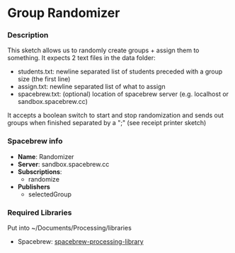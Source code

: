 # Group Randomizer




### Description

This sketch allows us to randomly create groups + assign them to something. It expects 2 text files in the data folder: 
- students.txt: newline separated list of students preceded with a group size (the first line)
- assign.txt: newline separated list of what to assign
- spacebrew.txt: (optional) location of spacebrew server (e.g. localhost or sandbox.spacebrew.cc) 

It accepts a boolean switch to start and stop randomization and sends out groups when finished separated by a ";" (see receipt printer sketch)

### Spacebrew info

- **Name**: Randomizer
- **Server**: sandbox.spacebrew.cc
- **Subscriptions**: 
  - randomize
- **Publishers**
  - selectedGroup


### Required Libraries

Put into ~/Documents/Processing/libraries

- Spacebrew: [spacebrew-processing-library](https://github.com/labatrockwell/spacebrew-processing-library.git)